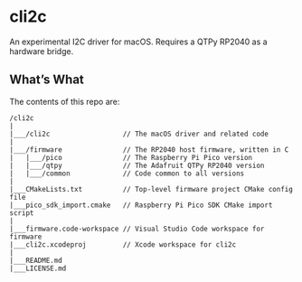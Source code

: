 # cli2c

An experimental I2C driver for macOS. Requires a QTPy RP2040 as a hardware bridge.


## What’s What

The contents of this repo are:

```
/cli2c
|
|___/cli2c                  // The macOS driver and related code
|
|___/firmware               // The RP2040 host firmware, written in C
|   |___/pico               // The Raspberry Pi Pico version
|   |___/qtpy               // The Adafruit QTPy RP2040 version
|   |___/common             // Code common to all versions
|
|___CMakeLists.txt          // Top-level firmware project CMake config file
|___pico_sdk_import.cmake   // Raspberry Pi Pico SDK CMake import script
|
|___firmware.code-workspace // Visual Studio Code workspace for firmware
|___cli2c.xcodeproj         // Xcode workspace for cli2c
|
|___README.md
|___LICENSE.md
```
